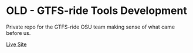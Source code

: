 # OLD - GTFS-ride Tools Development
Private repo for the GTFS-ride OSU team making sense of what came before us.

[Live Site](http://gtfs-ride.org/)
